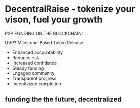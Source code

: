 # DecentralRaise - tokenize your vison, fuel your growth #

P2P FUNDING ON THE BLOCKCHAIN!

UVP? Milestone-Based Token Release.

- Enhanced accountability
- Reduces risk
- Increased confidence
- Steady funding
- Engaged community
- Transparent progress
- Incentivized completion

## funding the the future, decentralized ##

